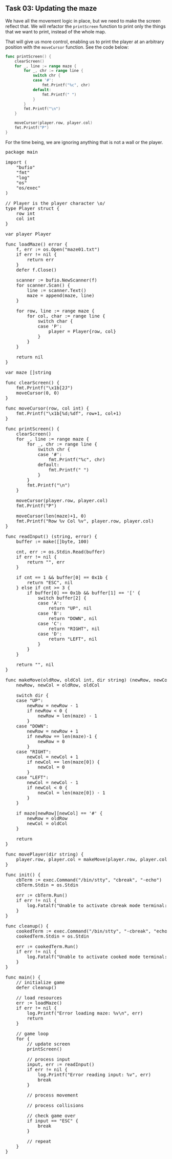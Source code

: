 ## Task 03: Updating the maze

We have all the movement logic in place, but we need to make the screen reflect that. We will refactor the `printScreen` function to print only the things that we want to print, instead of the whole map.

That will give us more control, enabling us to print the player at an arbitrary position with the `moveCursor` function. See the code below:

```go
func printScreen() {
    clearScreen()
    for _, line := range maze {
        for _, chr := range line {
            switch chr {
            case '#':
                fmt.Printf("%c", chr)
            default:
                fmt.Printf(" ")
            }
        }
        fmt.Printf("\n")
    }

    moveCursor(player.row, player.col)
    fmt.Printf("P")
}
```

For the time being, we are ignoring anything that is not a wall or the player.

<pre class="file" data-filename="/work/packgo/main.go" data-target="replace">
package main

import (
	"bufio"
	"fmt"
	"log"
	"os"
	"os/exec"
)

// Player is the player character \o/
type Player struct {
	row int
	col int
}

var player Player

func loadMaze() error {
	f, err := os.Open("maze01.txt")
	if err != nil {
		return err
	}
	defer f.Close()

	scanner := bufio.NewScanner(f)
	for scanner.Scan() {
		line := scanner.Text()
		maze = append(maze, line)
	}

	for row, line := range maze {
		for col, char := range line {
			switch char {
			case 'P':
				player = Player{row, col}
			}
		}
	}

	return nil
}

var maze []string

func clearScreen() {
	fmt.Printf("\x1b[2J")
	moveCursor(0, 0)
}

func moveCursor(row, col int) {
	fmt.Printf("\x1b[%d;%df", row+1, col+1)
}

func printScreen() {
	clearScreen()
	for _, line := range maze {
		for _, chr := range line {
			switch chr {
			case '#':
				fmt.Printf("%c", chr)
			default:
				fmt.Printf(" ")
			}
		}
		fmt.Printf("\n")
	}

	moveCursor(player.row, player.col)
	fmt.Printf("P")

	moveCursor(len(maze)+1, 0)
	fmt.Printf("Row %v Col %v", player.row, player.col)
}

func readInput() (string, error) {
	buffer := make([]byte, 100)

	cnt, err := os.Stdin.Read(buffer)
	if err != nil {
		return "", err
	}

	if cnt == 1 && buffer[0] == 0x1b {
		return "ESC", nil
	} else if cnt >= 3 {
		if buffer[0] == 0x1b && buffer[1] == '[' {
			switch buffer[2] {
			case 'A':
				return "UP", nil
			case 'B':
				return "DOWN", nil
			case 'C':
				return "RIGHT", nil
			case 'D':
				return "LEFT", nil
			}
		}
	}

	return "", nil
}

func makeMove(oldRow, oldCol int, dir string) (newRow, newCol int) {
	newRow, newCol = oldRow, oldCol

	switch dir {
	case "UP":
		newRow = newRow - 1
		if newRow < 0 {
			newRow = len(maze) - 1
		}
	case "DOWN":
		newRow = newRow + 1
		if newRow == len(maze)-1 {
			newRow = 0
		}
	case "RIGHT":
		newCol = newCol + 1
		if newCol == len(maze[0]) {
			newCol = 0
		}
	case "LEFT":
		newCol = newCol - 1
		if newCol < 0 {
			newCol = len(maze[0]) - 1
		}
	}

	if maze[newRow][newCol] == '#' {
		newRow = oldRow
		newCol = oldCol
	}

	return
}

func movePlayer(dir string) {
	player.row, player.col = makeMove(player.row, player.col, dir)
}

func init() {
	cbTerm := exec.Command("/bin/stty", "cbreak", "-echo")
	cbTerm.Stdin = os.Stdin

	err := cbTerm.Run()
	if err != nil {
		log.Fatalf("Unable to activate cbreak mode terminal: %v\n", err)
	}
}

func cleanup() {
	cookedTerm := exec.Command("/bin/stty", "-cbreak", "echo")
	cookedTerm.Stdin = os.Stdin

	err := cookedTerm.Run()
	if err != nil {
		log.Fatalf("Unable to activate cooked mode terminal: %v\n", err)
	}
}

func main() {
	// initialize game
	defer cleanup()

	// load resources
	err := loadMaze()
	if err != nil {
		log.Printf("Error loading maze: %v\n", err)
		return
	}

	// game loop
	for {
		// update screen
		printScreen()

		// process input
		input, err := readInput()
		if err != nil {
			log.Printf("Error reading input: %v", err)
			break
		}

		// process movement

		// process collisions

		// check game over
		if input == "ESC" {
			break
		}

		// repeat
	}
}
</pre>

